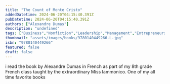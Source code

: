 ```yaml
---
title: "The Count of Monte Cristo"
addedDatetime: 2024-06-20T04:15:40.391Z
pubDatetime: 2024-06-20T04:15:40.391Z
authors: ["Alexandre Dumas"]
description: "undefined"
tags: ["Business","Nonfiction","Leadership","Management","Entrepreneurship","Self Help"]
thumbnail: "assets/images/books/9780140449266-L.jpg"
isbn: "9780140449266"
featured: false
draft: false
---
```


i read the book by Alexandre Dumas in French as part of my 8th grade French class taught by the extraordinary Miss Iammonico. One of my all time favorite books 
